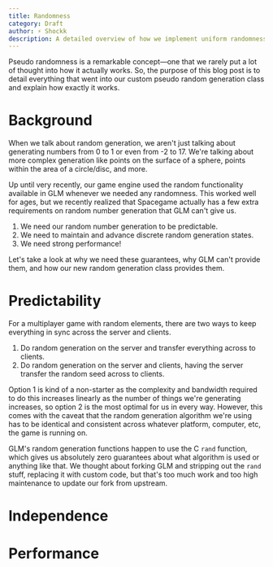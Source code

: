 ```yaml
---
title: Randomness
category: Draft
author: ⚡ Shockk
description: A detailed overview of how we implement uniform randomness in our game engine.
---
```

Pseudo randomness is a remarkable concept—one that we rarely put a lot of thought into how it actually works. So, the purpose of this blog post is to detail everything that went into our custom pseudo random generation class and explain how exactly it works.

# Background

When we talk about random generation, we aren't just talking about generating numbers from 0 to 1 or even from -2 to 17. We're talking about more complex generation like points on the surface of a sphere, points within the area of a circle/disc, and more.

Up until very recently, our game engine used the random functionality available in GLM whenever we needed any randomness. This worked well for ages, but we recently realized that Spacegame actually has a few extra requirements on random number generation that GLM can't give us.

1. We need our random number generation to be predictable.
2. We need to maintain and advance discrete random generation states.
3. We need strong performance!

Let's take a look at why we need these guarantees, why GLM can't provide them, and how our new random generation class provides them.

# Predictability

For a multiplayer game with random elements, there are two ways to keep everything in sync across the server and clients.

1. Do random generation on the server and transfer everything across to clients.
2. Do random generation on the server and clients, having the server transfer the random seed across to clients.

Option 1 is kind of a non-starter as the complexity and bandwidth required to do this increases linearly as the number of things we're generating increases, so option 2 is the most optimal for us in every way. However, this comes with the caveat that the random generation algorithm we're using has to be identical and consistent across whatever platform, computer, etc, the game is running on.

GLM's random generation functions happen to use the C `rand` function, which gives us absolutely zero guarantees about what algorithm is used or anything like that. We thought about forking GLM and stripping out the `rand` stuff, replacing it with custom code, but that's too much work and too high maintenance to update our fork from upstream.

# Independence

# Performance
